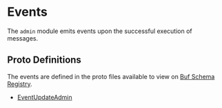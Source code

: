 # Events

The `admin` module emits events upon the successful execution of messages.

## Proto Definitions

The events are defined in the proto files available to view on [Buf Schema Registry](https://buf.build/chora/admin).

<!-- listed alphabetically -->

- [EventUpdateAdmin](https://buf.build/chora/admin/docs/main:chora.admin.v1#chora.admin.v1.EventUpdateAdmin)
